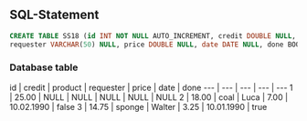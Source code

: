 ## SQL-Statement
```sql
CREATE TABLE SS18 (id INT NOT NULL AUTO_INCREMENT, credit DOUBLE NULL, product VARCHAR(50) NULL, 
requester VARCHAR(50) NULL, price DOUBLE NULL, date DATE NULL, done BOOL NULL, PRIMARY KEY (ID));
```
 
### Database table
id | credit | product | requester | price | date | done
--- | --- | --- | --- | --- 
1 | 25.00 | NULL | NULL | NULL | NULL | NULL
2 | 18.00 | coal | Luca | 7.00 | 10.02.1990 | false
3 | 14.75 | sponge | Walter | 3.25 | 10.01.1990 | true

